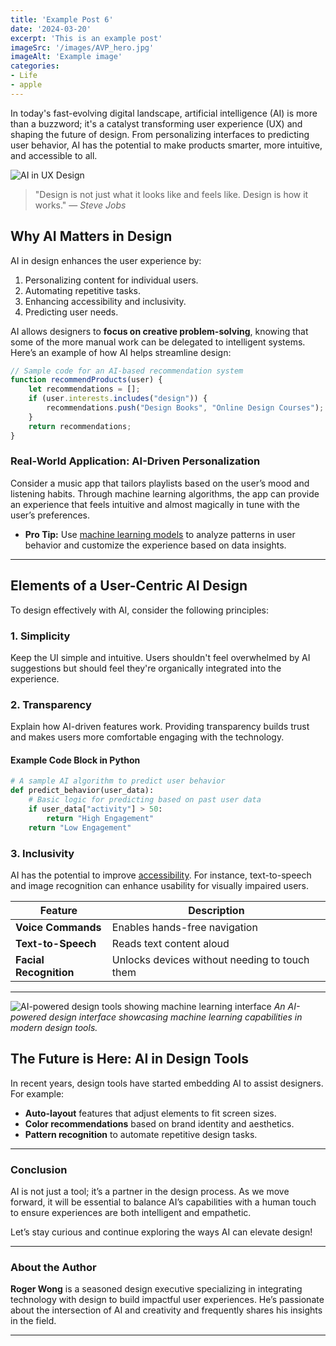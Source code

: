 ```yaml
---
title: 'Example Post 6'
date: '2024-03-20'
excerpt: 'This is an example post'
imageSrc: '/images/AVP_hero.jpg'
imageAlt: 'Example image'
categories:
- Life
- apple
---
```


In today's fast-evolving digital landscape, artificial intelligence (AI) is more than a buzzword; it's a catalyst transforming user experience (UX) and shaping the future of design. From personalizing interfaces to predicting user behavior, AI has the potential to make products smarter, more intuitive, and accessible to all.

![AI in UX Design](https://example.com/path/to/ai-ux-design-image.jpg)

> "Design is not just what it looks like and feels like. Design is how it works." — _Steve Jobs_

## Why AI Matters in Design

AI in design enhances the user experience by:
1. Personalizing content for individual users.
2. Automating repetitive tasks.
3. Enhancing accessibility and inclusivity.
4. Predicting user needs.

AI allows designers to **focus on creative problem-solving**, knowing that some of the more manual work can be delegated to intelligent systems. Here’s an example of how AI helps streamline design:

```javascript
// Sample code for an AI-based recommendation system
function recommendProducts(user) {
    let recommendations = [];
    if (user.interests.includes("design")) {
        recommendations.push("Design Books", "Online Design Courses");
    }
    return recommendations;
}
```

### Real-World Application: AI-Driven Personalization

Consider a music app that tailors playlists based on the user’s mood and listening habits. Through machine learning algorithms, the app can provide an experience that feels intuitive and almost magically in tune with the user’s preferences.

- **Pro Tip:** Use [machine learning models](https://example.com/learn-more-about-ml) to analyze patterns in user behavior and customize the experience based on data insights.

---

## Elements of a User-Centric AI Design

To design effectively with AI, consider the following principles:

### 1. **Simplicity**

Keep the UI simple and intuitive. Users shouldn't feel overwhelmed by AI suggestions but should feel they're organically integrated into the experience.

### 2. **Transparency**

Explain how AI-driven features work. Providing transparency builds trust and makes users more comfortable engaging with the technology.

#### Example Code Block in Python

```python
# A sample AI algorithm to predict user behavior
def predict_behavior(user_data):
    # Basic logic for predicting based on past user data
    if user_data["activity"] > 50:
        return "High Engagement"
    return "Low Engagement"
```

### 3. **Inclusivity**

AI has the potential to improve [accessibility](https://en.wikipedia.org/wiki/Accessibility). For instance, text-to-speech and image recognition can enhance usability for visually impaired users.

| **Feature**             | **Description**                                |
|-------------------------|------------------------------------------------|
| **Voice Commands**      | Enables hands-free navigation                  |
| **Text-to-Speech**      | Reads text content aloud                       |
| **Facial Recognition**  | Unlocks devices without needing to touch them  |

---

![AI-powered design tools showing machine learning interface](https://images.unsplash.com/photo-1677442136019-21780ecad995 "AI Design Interface")
*An AI-powered design interface showcasing machine learning capabilities in modern design tools.*


## The Future is Here: AI in Design Tools

In recent years, design tools have started embedding AI to assist designers. For example:

- **Auto-layout** features that adjust elements to fit screen sizes.
- **Color recommendations** based on brand identity and aesthetics.
- **Pattern recognition** to automate repetitive design tasks.

---

### Conclusion

AI is not just a tool; it’s a partner in the design process. As we move forward, it will be essential to balance AI’s capabilities with a human touch to ensure experiences are both intelligent and empathetic.

Let’s stay curious and continue exploring the ways AI can elevate design!

---

### About the Author

**Roger Wong** is a seasoned design executive specializing in integrating technology with design to build impactful user experiences. He’s passionate about the intersection of AI and creativity and frequently shares his insights in the field.

---
